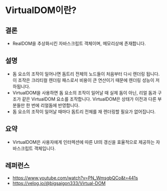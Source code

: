 # VirtualDOM이란?

## 결론

- RealDOM을 추상화시킨 자바스크립트 객체이며, 메모리상에 존재합니다.

## 설명

- 돔 요소의 조작이 일어나면 돔트리 전체의 노드들이 처음부터 다시 렌더링 됩니다. 이 조작은 크리티컬 렌더링 패스로서 비용이 큰 연산이기 때문에 렌더링 성능이 저하됩니다.
- VirtualDOM을 사용하면 돔 요소의 조작이 일어날 때 실제 돔이 아닌, 리얼 돔과 구조가 같은 VirtualDOM 요소를 조작합니다. VirtualDOM은 상태가 이전과 다른 부분들만 한 번에 리얼돔에 반영합니다.
- 돔 요소의 조작이 일어날 때마다 돔트리 전체를 재 렌더링할 필요가 없어집니다.

## 요약

- VirtualDOM은 사용자에게 인터렉션에 따른 UI의 갱신을 효율적으로 제공하는 자바스크립트 객체입니다.

## 레퍼런스

- https://www.youtube.com/watch?v=PN_WmsgbQCo&t=441s
- https://velog.io/@bigsaigon333/Virtual-DOM
